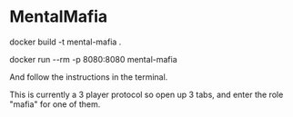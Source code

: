 # MentalMafia


docker build -t mental-mafia .

docker run --rm -p 8080:8080 mental-mafia

And follow the instructions in the terminal.

This is currently a 3 player protocol so open up 3 tabs, and enter the role "mafia" for one of them.
